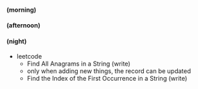 #### (morning)

#### (afternoon)

#### (night)

- leetcode
  - Find All Anagrams in a String (write)
  - only when adding new things, the record can be updated
  - Find the Index of the First Occurrence in a String (write)
